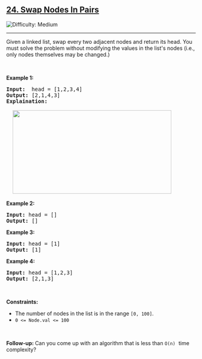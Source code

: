 
<h2><a href="https://leetcode.com/problems/swap-nodes-in-pairs">24. Swap Nodes In Pairs</a></h2> <img src='https://img.shields.io/badge/Difficulty-Medium-Yellow' alt='Difficulty: Medium' /><hr>


<p>Given a linked list, swap every two adjacent nodes and return its head. You must solve the problem without modifying the values in the list's nodes (i.e., only nodes themselves may be changed.)</p>


<p>&nbsp;</p>
<p><strong class="example">Example 1:</strong></p>

<pre>
<strong>Input:</strong>  head = [1,2,3,4]
<strong>Output:</strong> [2,1,4,3]
<strong>Explaination:</strong>
  
  <img alt="" src="https://assets.leetcode.com/uploads/2020/10/03/swap_ex1.jpg" style="width: 422px; height: 222px;">
</pre>

<p><strong class="example">Example 2:</strong></p>

<pre>
<strong>Input:</strong> head = []
<strong>Output:</strong> []
</pre>

<p><strong class="example">Example 3:</strong></p>

<pre>
<strong>Input:</strong> head = [1]
<strong>Output:</strong> [1]
</pre>

<p><strong class="example">Example 4:</strong></p>

<pre>
<strong>Input:</strong> head = [1,2,3]
<strong>Output:</strong> [2,1,3]
</pre>

<p>&nbsp;</p>
<p><strong>Constraints:</strong></p>

<ul>
	<li>The number of nodes in the list is in the range <code>[0, 100]</code>.</li>
  <li><code>0 <= Node.val <= 100</code></li>
</ul>

<p>&nbsp;</p>
<strong>Follow-up:&nbsp;</strong>Can you come up with an algorithm that is less than <code>O(n)</code><font face="monospace">&nbsp;</font>time complexity?
